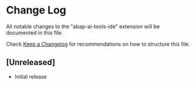 # Change Log

All notable changes to the "abap-ai-tools-ide" extension will be documented in this file.

Check [Keep a Changelog](http://keepachangelog.com/) for recommendations on how to structure this file.

## [Unreleased]

- Initial release